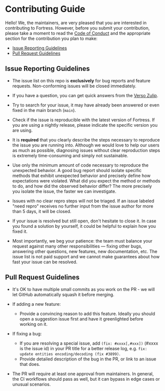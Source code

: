 # Contributing Guide

Hello! We, the maintainers, are very pleased that you are interested in contributing to Fortress. However, before you submit your contribution, please take a moment to read the [Code of Conduct](CODE_OF_CONDUCT.md) and the appropriate section for the contribution you plan to make:

- [Issue Reporting Guidelines](#issue-reporting-guidelines)
- [Pull Request Guidelines](#pull-request-guidelines)

## Issue Reporting Guidelines

- The issue list on this repo is **exclusively** for bug reports and feature requests. Non-conforming issues will be closed immediately.

- If you have a question, you can get quick answers from the [Verso Zulip](https://versotile.zulipchat.com/).

- Try to search for your issue, it may have already been answered or even fixed in the main branch (`main`).

- Check if the issue is reproducible with the latest version of Fortress. If you are using a nightly release, please indicate the specific version you are using.

- It is **required** that you clearly describe the steps necessary to reproduce the issue you are running into. Although we would love to help our users as much as possible, diagnosing issues without clear reproduction steps is extremely time-consuming and simply not sustainable.

- Use only the minimum amount of code necessary to reproduce the unexpected behavior. A good bug report should isolate specific methods that exhibit unexpected behavior and precisely define how expectations were violated. What did you expect the method or methods to do, and how did the observed behavior differ? The more precisely you isolate the issue, the faster we can investigate.

- Issues with no clear repro steps will not be triaged. If an issue labeled "need repro" receives no further input from the issue author for more than 5 days, it will be closed.

- If your issue is resolved but still open, don't hesitate to close it. In case you found a solution by yourself, it could be helpful to explain how you fixed it.

- Most importantly, we beg your patience: the team must balance your request against many other responsibilities — fixing other bugs, answering other questions, new features, new documentation, etc. The issue list is not paid support and we cannot make guarantees about how fast your issue can be resolved.

## Pull Request Guidelines

- It's OK to have multiple small commits as you work on the PR - we will let GitHub automatically squash it before merging.

- If adding a new feature:

  - Provide a convincing reason to add this feature. Ideally you should open a suggestion issue first and have it greenlighted before working on it.

- If fixing a bug:
  - If you are resolving a special issue, add `(fix: #xxxx[,#xxx])` (#xxxx is the issue id) in your PR title for a better release log, e.g. `fix: update entities encoding/decoding (fix #3899)`.
  - Provide detailed description of the bug in the PR, or link to an issue that does.

- The PR will require at least one approval from maintainers. In general, the CI workflows should pass as well, but it can bypass in edge cases or unusual scenarios.
